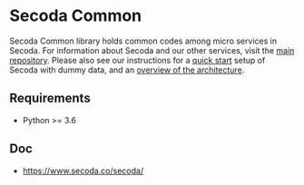 # Secoda Common

Secoda Common library holds common codes among micro services in Secoda.
For information about Secoda and our other services, visit the [main repository](https://github.com/secoda/secoda). Please also see our instructions for a [quick start](https://github.com/secoda/secoda/blob/master/docs/installation.md#bootstrap-a-default-version-of-secoda-using-docker) setup  of Secoda with dummy data, and an [overview of the architecture](https://github.com/secoda/secoda/blob/master/docs/architecture.md#architecture).

## Requirements
- Python >= 3.6

## Doc
- https://www.secoda.co/secoda/
